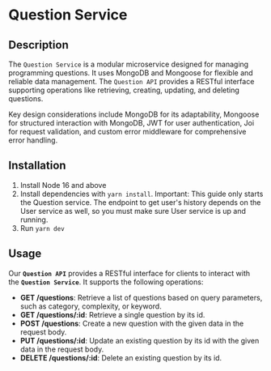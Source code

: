 # Question Service

## Description

The `Question Service` is a modular microservice designed for managing programming questions. It uses MongoDB and Mongoose for flexible and reliable data management. The `Question API` provides a RESTful interface supporting operations like retrieving, creating, updating, and deleting questions.

Key design considerations include MongoDB for its adaptability, Mongoose for structured interaction with MongoDB, JWT for user authentication, Joi for request validation, and custom error middleware for comprehensive error handling.

## Installation

1. Install Node 16 and above
2. Install dependencies with `yarn install`.
Important: This guide only starts the Question service. The endpoint to get user's history depends on the User service as well, so you must make sure User service is up and running.
3. Run `yarn dev`

## Usage

Our **`Question API`** provides a RESTful interface for clients to interact with the **`Question Service`**. It supports the following operations:

- **GET /questions**: Retrieve a list of questions based on query parameters, such as category, complexity, or keyword.
- **GET /questions/:id**: Retrieve a single question by its id.
- **POST /questions**: Create a new question with the given data in the request body.
- **PUT /questions/:id**: Update an existing question by its id with the given data in the request body.
- **DELETE /questions/:id**: Delete an existing question by its id.
